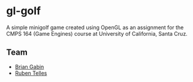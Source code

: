 gl-golf
==========

A simple minigolf game created using OpenGL as an assignment for the CMPS 164 (Game Engines) course at University of California, Santa Cruz.

Team
----------

- [Brian Gabin](http://github.com/bpgabin)
- [Ruben Telles](http://github.com/gdrtelles)
